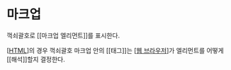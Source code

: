 # 마크업

꺽쇠괄호로 [[마크업 엘리먼트]]를 표시한다. 

[[HTML]]의 경우 꺽쇠괄호 마크업 안의 [[태그]]는 [[웹 브라우저]]가 엘리먼트를 어떻게 [[해석]]할지 결정한다. 

[//begin]: # "Autogenerated link references for markdown compatibility"
[HTML]: HTML.md "HTML"
[웹 브라우저]: <웹 브라우저.md> "웹 브라우저"
[//end]: # "Autogenerated link references"